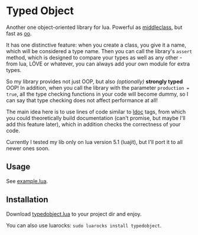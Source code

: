 # Typed Object

Another one object-oriented library for lua. Powerful as [middleclass][], but
fast as [oo][].

It has one distinctive feature: when you create a class, you
give it a name, which will be considered a type name. Then you can call the
library's `assert` method, which is designed to compare your types as well as
any other - from lua, LÖVE or whatever, you can always add your own module for
extra types.

So my library provides not just OOP, but also _(optionally)_ **strongly typed**
OOP! In addition, when you call the library with the parameter
`production = true`, all the type checking functions in your code will become
dummy, so I can say that type checking does not affect performance at all!

The main idea here is to use lines of code similar to [ldoc][] tags, from which
you could theoretically build documentation (can't promise, but maybe I'll add
this feature later), which in addition checks the correctness of your code.

Currently I tested my lib only on lua version 5.1 (luajit), but I'll port it to
all newer ones soon.

## Usage

See [example.lua](example.lua).

## Installation

Download [typedobject.lua](typedobject.lua) to your project dir and enjoy.

You can also use luarocks: `sudo luarocks install typedobject`.

[middleclass]: https://github.com/kikito/middleclass
[oo]: https://github.com/limadm/lua-oo
[ldoc]: https://stevedonovan.github.io/ldoc/manual/doc.md.html
